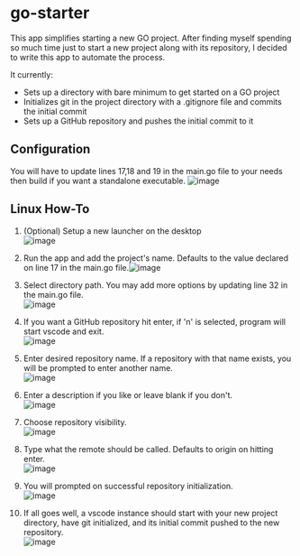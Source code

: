 # go-starter
This app simplifies starting a new GO project. After finding myself spending so much time just to start a new project along with its repository, I decided to write this app to automate the process.

It currently:
- Sets up a directory with bare minimum to get started on a GO project
- Initializes git in the project directory with a .gitignore file and commits the initial commit
- Sets up a GitHub repository and pushes the initial commit to it


## Configuration
You will have to update lines 17,18 and 19 in the main.go file to your needs then build if you want a standalone executable.
![image](https://user-images.githubusercontent.com/53895969/173196516-80ebe0bd-b2f3-44f3-80c3-21458fa25f36.png)

## Linux How-To
1. (Optional) Setup a new launcher on the desktop <br>![image](https://user-images.githubusercontent.com/53895969/173196777-1885846c-e360-4843-97f9-d36d685bd09d.png)

2. Run the app and add the project's name. Defaults to the value declared on line 17 in the main.go file.![image](https://user-images.githubusercontent.com/53895969/173196735-5887de67-4a19-44f4-bdec-22658a654708.png)

3. Select directory path. You may add more options by updating line 32 in the main.go file. <br>![image](https://user-images.githubusercontent.com/53895969/173196833-e18e1c3a-93bd-4f32-abb1-12ae0f8b138e.png)
4. If you want a GitHub repository hit enter, if 'n' is selected, program will start vscode and exit. <br>![image](https://user-images.githubusercontent.com/53895969/173196884-e7dd9f4f-873f-4ad1-a372-567348ca6b5b.png)
5. Enter desired repository name. If a repository with that name exists, you will be prompted to enter another name. <br>![image](https://user-images.githubusercontent.com/53895969/173196944-aa9eed8e-f095-43bc-97c8-399b73252508.png)
6. Enter a description if you like or leave blank if you don't. <br>![image](https://user-images.githubusercontent.com/53895969/173196969-1aba0afd-a3ec-437b-979c-19cf4b43821d.png)
7. Choose repository visibility. <br>![image](https://user-images.githubusercontent.com/53895969/173197009-9e657d93-7bb7-4957-9d91-c084cd2d6af7.png)
8. Type what the remote should be called. Defaults to origin on hitting enter. <br>![image](https://user-images.githubusercontent.com/53895969/173197040-5b1b04f2-f81e-49f9-b0bf-b08ddd73a903.png)
9. You will prompted on successful repository initialization. <br>![image](https://user-images.githubusercontent.com/53895969/173197073-454d6172-2e20-480e-a460-1c78f283374f.png)
10. If all goes well, a vscode instance should start with your new project directory, have git initialized, and its initial commit pushed to the new repository. <br>![image](https://user-images.githubusercontent.com/53895969/173197122-611d2f0c-1540-402c-91be-b738e61179c7.png)









